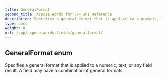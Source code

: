 ```yaml
---
title: GeneralFormat
second_title: Aspose.Words for C++ API Reference
description: Specifies a general format that is applied to a numeric, text, or any field result. A field may have a combination of general formats. 
type: docs
weight: 0
url: /cpp/aspose.words.fields/generalformat/
---
```

## GeneralFormat enum


Specifies a general format that is applied to a numeric, text, or any field result. A field may have a combination of general formats. 


